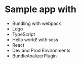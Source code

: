 # Sample app with

- Bundling with webpack
- Logo
- TypeScript
- Hello world! with scss
- React
- Dev and Prod Environments
- BundleAnalizerPlugin